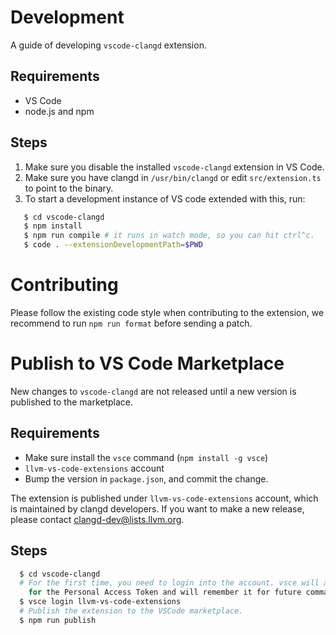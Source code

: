 # Development

A guide of developing `vscode-clangd` extension.

## Requirements

* VS Code
* node.js and npm

## Steps

1. Make sure you disable the installed `vscode-clangd` extension in VS Code.
2. Make sure you have clangd in `/usr/bin/clangd` or edit `src/extension.ts` to
point to the binary.
3. To start a development instance of VS code extended with this, run:

```bash
   $ cd vscode-clangd
   $ npm install
   $ npm run compile # it runs in watch mode, so you can hit ctrl^c.
   $ code . --extensionDevelopmentPath=$PWD
```

# Contributing

Please follow the existing code style when contributing to the extension, we
recommend to run `npm run format` before sending a patch.

# Publish to VS Code Marketplace

New changes to `vscode-clangd` are not released until a new version is published
to the marketplace.

## Requirements

* Make sure install the `vsce` command (`npm install -g vsce`)
* `llvm-vs-code-extensions` account
* Bump the version in `package.json`, and commit the change.

The extension is published under `llvm-vs-code-extensions` account, which is
maintained by clangd developers. If you want to make a new release, please
contact clangd-dev@lists.llvm.org.

## Steps

```bash
  $ cd vscode-clangd
  # For the first time, you need to login into the account. vsce will ask you
    for the Personal Access Token and will remember it for future commands.
  $ vsce login llvm-vs-code-extensions
  # Publish the extension to the VSCode marketplace.
  $ npm run publish
```
